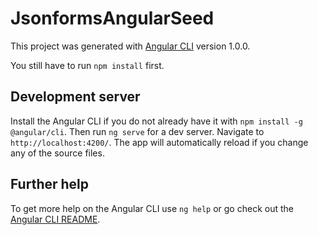 # JsonformsAngularSeed

This project was generated with [Angular CLI](https://github.com/angular/angular-cli) version 1.0.0.

You still have to run `npm install` first.

## Development server

Install the Angular CLI if you do not already have it with `npm install -g @angular/cli`.
Then run `ng serve` for a dev server. Navigate to `http://localhost:4200/`. The app will automatically reload if you change any of the source files.

## Further help

To get more help on the Angular CLI use `ng help` or go check out the [Angular CLI README](https://github.com/angular/angular-cli/blob/master/README.md).
